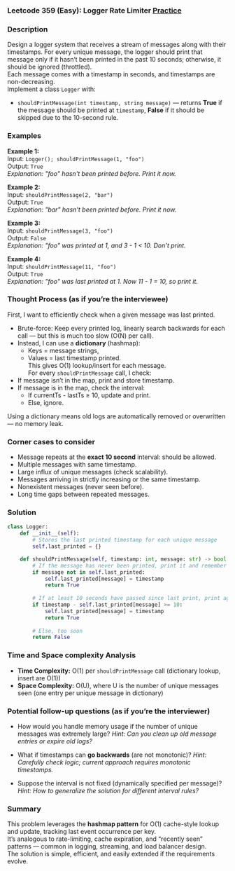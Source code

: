 ### Leetcode 359 (Easy): Logger Rate Limiter [Practice](https://leetcode.com/problems/logger-rate-limiter)

### Description  
Design a logger system that receives a stream of messages along with their timestamps. For every unique message, the logger should print that message only if it hasn’t been printed in the past 10 seconds; otherwise, it should be ignored (throttled).  
Each message comes with a timestamp in seconds, and timestamps are non-decreasing.  
Implement a class `Logger` with:
- `shouldPrintMessage(int timestamp, string message)` — returns **True** if the message should be printed at `timestamp`, **False** if it should be skipped due to the 10-second rule.

### Examples  

**Example 1:**  
Input: `Logger(); shouldPrintMessage(1, "foo")`  
Output: `True`  
*Explanation: "foo" hasn't been printed before. Print it now.*

**Example 2:**  
Input: `shouldPrintMessage(2, "bar")`  
Output: `True`  
*Explanation: "bar" hasn't been printed before. Print it now.*

**Example 3:**  
Input: `shouldPrintMessage(3, "foo")`  
Output: `False`  
*Explanation: "foo" was printed at 1, and 3 - 1 < 10. Don’t print.*

**Example 4:**  
Input: `shouldPrintMessage(11, "foo")`  
Output: `True`  
*Explanation: "foo" was last printed at 1. Now 11 - 1 = 10, so print it.*

### Thought Process (as if you’re the interviewee)  
First, I want to efficiently check when a given message was last printed.  
- Brute-force: Keep every printed log, linearly search backwards for each call — but this is much too slow (O(N) per call).
- Instead, I can use a **dictionary** (hashmap):  
  - Keys = message strings,  
  - Values = last timestamp printed.  
This gives O(1) lookup/insert for each message.  
For every `shouldPrintMessage` call, I check:
- If message isn’t in the map, print and store timestamp.
- If message is in the map, check the interval:
  - If currentTs - lastTs ≥ 10, update and print.
  - Else, ignore.

Using a dictionary means old logs are automatically removed or overwritten — no memory leak.

### Corner cases to consider  
- Message repeats at the **exact 10 second** interval: should be allowed.
- Multiple messages with same timestamp.
- Large influx of unique messages (check scalability).
- Messages arriving in strictly increasing or the same timestamp.
- Nonexistent messages (never seen before).
- Long time gaps between repeated messages.

### Solution

```python
class Logger:
    def __init__(self):
        # Stores the last printed timestamp for each unique message
        self.last_printed = {}

    def shouldPrintMessage(self, timestamp: int, message: str) -> bool:
        # If the message has never been printed, print it and remember timestamp
        if message not in self.last_printed:
            self.last_printed[message] = timestamp
            return True
        
        # If at least 10 seconds have passed since last print, print again
        if timestamp - self.last_printed[message] >= 10:
            self.last_printed[message] = timestamp
            return True
        
        # Else, too soon
        return False
```

### Time and Space complexity Analysis  

- **Time Complexity:** O(1) per `shouldPrintMessage` call (dictionary lookup, insert are O(1))
- **Space Complexity:** O(U), where U is the number of unique messages seen (one entry per unique message in dictionary)

### Potential follow-up questions (as if you’re the interviewer)  

- How would you handle memory usage if the number of unique messages was extremely large?
  *Hint: Can you clean up old message entries or expire old logs?*

- What if timestamps can **go backwards** (are not monotonic)?
  *Hint: Carefully check logic; current approach requires monotonic timestamps.*

- Suppose the interval is not fixed (dynamically specified per message)?
  *Hint: How to generalize the solution for different interval rules?*

### Summary
This problem leverages the **hashmap pattern** for O(1) cache-style lookup and update, tracking last event occurrence per key.  
It’s analogous to rate-limiting, cache expiration, and “recently seen” patterns — common in logging, streaming, and load balancer design.  
The solution is simple, efficient, and easily extended if the requirements evolve.